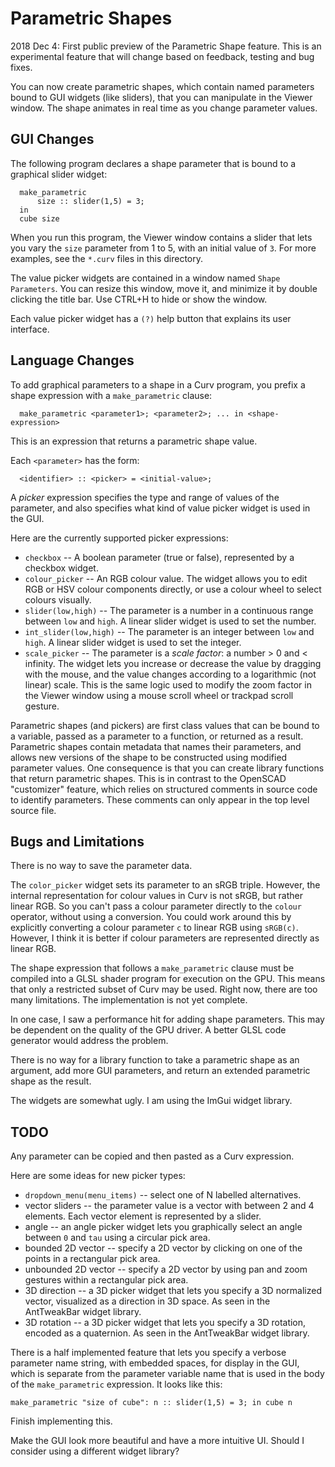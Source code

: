 # Parametric Shapes
2018 Dec 4: First public preview of the Parametric Shape feature.
This is an experimental feature that will change based on feedback,
testing and bug fixes.

You can now create parametric shapes, which contain named parameters bound
to GUI widgets (like sliders), that you can manipulate in the Viewer window.
The shape animates in real time as you change parameter values.

## GUI Changes
The following program declares a shape parameter that is 
bound to a graphical slider widget:
```
  make_parametric
      size :: slider(1,5) = 3;
  in
  cube size
```
When you run this program, the Viewer window contains a slider that lets
you vary the `size` parameter from 1 to 5, with an initial value of `3`.
For more examples, see the `*.curv` files in this directory.

The value picker widgets are contained in a window named `Shape Parameters`.
You can resize this window, move it, and minimize it by double clicking the
title bar. Use CTRL+H to hide or show the window.

Each value picker widget has a `(?)` help button that explains its user interface.

## Language Changes
To add graphical parameters to a shape in a Curv program,
you prefix a shape expression with a `make_parametric` clause:
```
  make_parametric <parameter1>; <parameter2>; ... in <shape-expression>
```
This is an expression that returns a parametric shape value.

Each `<parameter>` has the form:
```
  <identifier> :: <picker> = <initial-value>;
```
A *picker* expression specifies the type and range of values of the parameter,
and also specifies what kind of value picker widget is used in the GUI.

Here are the currently supported picker expressions:
* `checkbox` -- A boolean parameter (true or false), represented by
  a checkbox widget.
* `colour_picker` -- An RGB colour value. The widget allows you to edit RGB
  or HSV colour components directly, or use a colour wheel to select colours
  visually.
* `slider(low,high)` -- The parameter is a number in a continuous range
  between `low` and `high`. A linear slider widget is used to set the number.
* `int_slider(low,high)` -- The parameter is an integer between `low` and
  `high`. A linear slider widget is used to set the integer.
* `scale_picker` -- The parameter is a *scale factor*: a number \> 0 and \< infinity.
  The widget lets you increase or decrease the value by dragging with the mouse,
  and the value changes according to a logarithmic (not linear) scale.
  This is the same logic used to modify the zoom factor in the Viewer window
  using a mouse scroll wheel or trackpad scroll gesture.

Parametric shapes (and pickers) are first class values that can be bound to a
variable, passed as a parameter to a function, or returned as a result.
Parametric shapes contain metadata that names their parameters, and allows
new versions of the shape to be constructed using modified parameter values.
One consequence is that you can create library functions that return
parametric shapes. This is in contrast to the OpenSCAD "customizer" feature,
which relies on structured comments in source code to identify parameters.
These comments can only appear in the top level source file.

## Bugs and Limitations
There is no way to save the parameter data.

The `color_picker` widget sets its parameter to an sRGB triple.
However, the internal representation for colour values in Curv is not
sRGB, but rather linear RGB. So you can't pass a colour parameter directly
to the `colour` operator, without using a conversion.
You could work around this by explicitly
converting a colour parameter `c` to linear RGB using `sRGB(c)`.
However, I think it is better if colour parameters are represented
directly as linear RGB.

The shape expression that follows a `make_parametric` clause must be compiled into
a GLSL shader program for execution on the GPU. This means that only a restricted
subset of Curv may be used. Right now, there are too many limitations. The
implementation is not yet complete.

In one case, I saw a performance hit for adding shape parameters. This may be
dependent on the quality of the GPU driver. A better GLSL code generator
would address the problem.

There is no way for a library function to take a parametric shape as an argument,
add more GUI parameters, and return an extended parametric shape as the result.

The widgets are somewhat ugly. I am using the ImGui widget library.

## TODO
Any parameter can be copied and then pasted as a Curv expression.

Here are some ideas for new picker types:
* `dropdown_menu(menu_items)` -- select one of N labelled alternatives.
* vector sliders -- the parameter value is a vector with between 2 and 4 elements.
  Each vector element is represented by a slider.
* angle -- an angle picker widget lets you graphically select an angle between `0`
  and `tau` using a circular pick area.
* bounded 2D vector -- specify a 2D vector by clicking on one of the points
  in a rectangular pick area.
* unbounded 2D vector -- specify a 2D vector by using pan and zoom gestures
  within a rectangular pick area.
* 3D direction -- a 3D picker widget that lets you specify a 3D normalized vector,
  visualized as a direction in 3D space. As seen in the AntTweakBar widget library.
* 3D rotation -- a 3D picker widget that lets you specify a 3D rotation,
  encoded as a quaternion. As seen in the AntTweakBar widget library.

There is a half implemented feature that lets you specify a verbose parameter name
string, with embedded spaces, for display in the GUI, which is separate from
the parameter variable name that is used in the body of the `make_parametric` expression.
It looks like this:
```
make_parametric "size of cube": n :: slider(1,5) = 3; in cube n
```
Finish implementing this.

Make the GUI look more beautiful and have a more intuitive UI.
Should I consider using a different widget library?
